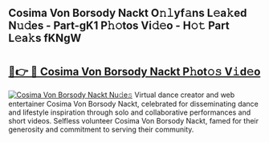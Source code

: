 ## Cosima Von Borsody Nackt O𝚗𝚕yf𝚊ns L𝚎a𝚔ed N𝚞𝚍es - Part-gK1 P𝚑𝚘tos Vi𝚍𝚎o - H𝚘𝚝 Part L𝚎a𝚔s fKNgW

# <h2><a href="http://kfet9q.oniu.top/?m=Cosima+Von+Borsody+Nackt">🔗👉 🔴 Cosima Von Borsody Nackt P𝚑ot𝚘𝚜 V𝚒d𝚎o</a></h2>

[![Cosima Von Borsody Nackt Nu𝚍e𝚜](https://i.imgur.com/0qMVB7G.gif)](http://kfet9q.oniu.top/?m=Cosima+Von+Borsody+Nackt)
Virtual dance creator and web entertainer Cosima Von Borsody Nackt, celebrated for disseminating dance and lifestyle inspiration through solo and collaborative performances and short videos. Selfless volunteer Cosima Von Borsody Nackt, famed for their generosity and commitment to serving their community.  
